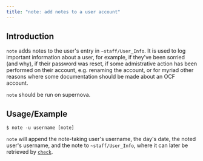 ```yaml
---
title: "note: add notes to a user account"
---
```


## Introduction

`note` adds notes to the user's entry in `~staff/User_Info`. It is used to log
important information about a user, for example, if they've been sorried
(and why), if their password was reset, if some admistrative action has been
performed on their account, e.g. renaming the account, or for myriad other
reasons where some documentation should be made about an OCF account.

`note` should be run on supernova.

## Usage/Example

    $ note -u username [note]

`note` will append the note-taking user's username, the day's date, the noted
user's username, and the note to `~staff/User_Info`, where it can later be retrieved by
[`check`](/docs/staff/scripts/check).
